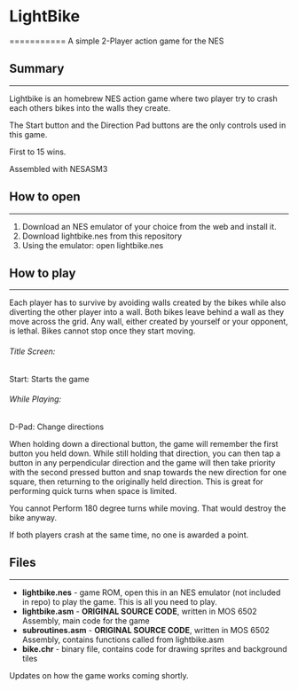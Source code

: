 # LightBike
===========
A simple 2-Player action game for the NES


## Summary
-----------

Lightbike is an homebrew NES action game where two player try to crash each others bikes into the walls they create.

The Start button and the Direction Pad buttons are the only controls used in this game.

First to 15 wins.


Assembled with NESASM3

## How to open
--------------

1. Download an NES emulator of your choice from the web and install it.
2. Download lightbike.nes from this repository
3. Using the emulator: open lightbike.nes


## How to play
--------------

Each player has to survive by avoiding walls created by the bikes while also diverting the other player into a wall.  Both bikes leave behind a wall as they move across the grid.  Any wall, either created by yourself or your opponent, is lethal. Bikes cannot stop once they start moving.

###### Title Screen:

Start: Starts the game

###### While Playing:

D-Pad: Change directions

When holding down a directional button, the game will remember the first button you held down.  While still holding that direction, you can then tap a button in any perpendicular direction and the game will then take priority with the second pressed button and snap towards the new direction for one square, then returning to the originally held direction.  This is great for performing quick turns when space is limited. 

You cannot Perform 180 degree turns while moving.  That would destroy the bike anyway.

If both players crash at the same time, no one is awarded a point.

## Files
---------

* **lightbike.nes**   - game ROM, open this in an NES emulator (not included in repo) to play the game.  This is all you need to play.
* **lightbike.asm**   - **ORIGINAL SOURCE CODE**, written in MOS 6502 Assembly, main code for the game
* **subroutines.asm** - **ORIGINAL SOURCE CODE**, written in MOS 6502 Assembly, contains functions called from lightbike.asm
* **bike.chr**        - binary file, contains code for drawing sprites and background tiles


Updates on how the game works coming shortly.